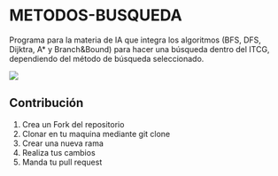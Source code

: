 # METODOS-BUSQUEDA
Programa para la materia de IA que integra los algoritmos (BFS, DFS, Dijktra, A* y Branch&amp;Bound) para hacer una búsqueda dentro del ITCG, dependiendo del método de búsqueda seleccionado.

![](https://lh3.googleusercontent.com/pw/AJFCJaUtcJ61MZD2Ba3qZrqtj8I_qFi88uoUNfUTEEd0SPwK8VH_IqWfqpS2feHyn6P8WG7PQRc1wPqEx0UORWQLxMRYr7v0NGyIERhL10cM3EY7xw6Dd4oTg8my_IDCgjN7ogey3jTVyyujOP2D8hbvt5MM-h1nmVBRXsYzajMRZ7qP_NAm68a6WQNxs3a1NmC8LEgeDXKUECQk5CgbL3jkpe6cLP-y56kGWp-k7CE4eUIxhoEFsoV_UI2BgxLdcJ0Z0on0fB3yMn33JR4KLvn8emkI4HyxaiNSwag8nS29kAz0EE03zLe5B4poDxa_Er9YwlxvMOiEWq6_AJkLLmMbw9JNFSAnlf7YKU7Ivp9HKAwoH_w9QpdzqEufevyHuBVhw33O0ibMm6DyAalx_6YmIJRpyE57GL8la767V5kCgHFnYMgV9yJHNMuy4NpJdjhym1seKB9bHr2GnYcfgSvcts0tRSaoe7smArJplWswu2dOTOZ7_44mIlwbKeHB9psiIrIPyGpKs-dQNDmO0wsQiIciFqZ_NQafjXxi9QhZ8eBK5MEeiWilDdYXzgoiHHWBFQhpI53F87TbkgYesx8d5jJ7pUxX3IHXTSSQPQJef7m4Yk_z8XZg95vGix2sciSSFHsq6x_YVXBD75lP5Wj1qrkVgeJeG1NhmSEy_5zy74EE1_QmQR2DpfiA8dwv-tqZoqUIUI_Mp8CeuMOtEqlrqlXErFZ_ccXVybPnamtXgojhQN4Zf3mAyuWkU_3TYKUQQo9MtVvNS-pFWtWZW_7lrKQSPqchBouEBSgCAV6xxkPjIlbfb3_pl0Ff7Sg5ZAduYQiQE4dF5_sDna0FrYMIQzfDG195mTY3NkuWrKHaQSDD3tg8h9U72CWPK7gA6P25OHe-Sy8rCO13-bcxK875W3Be8-0=w1350-h679-s-no?authuser=0)

Contribución
------------
1. Crea un Fork del repositorio
2. Clonar en tu maquina mediante git clone 
3. Crear una nueva rama
4. Realiza tus cambios
5. Manda tu pull request
